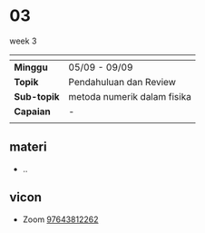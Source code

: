 # 03
week 3

<span> | <span>
:- | :-
**Minggu** | 05/09 - 09/09
**Topik** | Pendahuluan dan Review
**Sub-topik** | metoda numerik dalam fisika
**Capaian** | -
||


## materi
+ ..


## vicon
+ Zoom [97643812262](https://itb-ac-id.zoom.us/j/97643812262?pwd=T1Vicm9WUTBacGEwTmdSTDNvQ0N6Zz09)